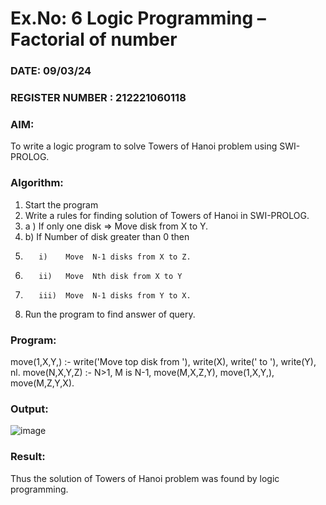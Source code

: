 # Ex.No: 6   Logic Programming – Factorial of number   
### DATE:  09/03/24                                                                          
### REGISTER NUMBER : 212221060118
### AIM: 
To  write  a logic program  to solve Towers of Hanoi problem  using SWI-PROLOG. 
### Algorithm:
1. Start the program
2.  Write a rules for finding solution of Towers of Hanoi in SWI-PROLOG.
3.  a )	If only one disk  => Move disk from X to Y.
4.  b)	If Number of disk greater than 0 then
5.        i)	Move  N-1 disks from X to Z.
6.        ii)	Move  Nth disk from X to Y
7.        iii)	Move  N-1 disks from Y to X.
8. Run the program  to find answer of  query.

### Program:

move(1,X,Y,) :-
write('Move top disk from '), write(X), write(' to '), write(Y), nl. move(N,X,Y,Z) :- N>1, M is N-1, move(M,X,Z,Y), move(1,X,Y,), move(M,Z,Y,X).

### Output:
![image](https://github.com/KarthikeyanJ118/AI_Lab_2023-24/assets/160995906/a3109d16-558e-4a7c-b266-501b1dc22861)



### Result:
Thus the solution of Towers of Hanoi problem was found by logic programming.
